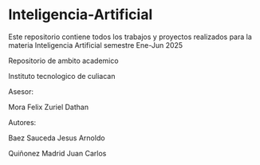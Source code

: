 # Inteligencia-Artificial
Este repositorio contiene todos los trabajos y proyectos realizados para la materia Inteligencia Artificial semestre Ene-Jun 2025

Repositorio de ambito academico

Instituto tecnologico de culiacan

Asesor:  

Mora Felix Zuriel Dathan

Autores: 

Baez Sauceda Jesus Arnoldo

Quiñonez Madrid Juan Carlos
